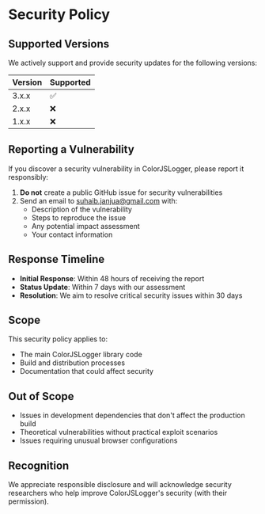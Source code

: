 # Security Policy

## Supported Versions

We actively support and provide security updates for the following versions:

| Version | Supported          |
| ------- | ------------------ |
| 3.x.x   | :white_check_mark: |
| 2.x.x   | :x:                |
| 1.x.x   | :x:                |

## Reporting a Vulnerability

If you discover a security vulnerability in ColorJSLogger, please report it responsibly:

1. **Do not** create a public GitHub issue for security vulnerabilities
2. Send an email to [suhaib.janjua@gmail.com](mailto:suhaib.janjua@gmail.com) with:
   - Description of the vulnerability
   - Steps to reproduce the issue
   - Any potential impact assessment
   - Your contact information

## Response Timeline

- **Initial Response**: Within 48 hours of receiving the report
- **Status Update**: Within 7 days with our assessment
- **Resolution**: We aim to resolve critical security issues within 30 days

## Scope

This security policy applies to:
- The main ColorJSLogger library code
- Build and distribution processes
- Documentation that could affect security

## Out of Scope

- Issues in development dependencies that don't affect the production build
- Theoretical vulnerabilities without practical exploit scenarios
- Issues requiring unusual browser configurations

## Recognition

We appreciate responsible disclosure and will acknowledge security researchers who help improve ColorJSLogger's security (with their permission).